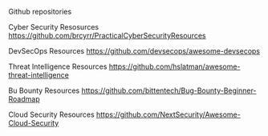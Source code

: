 Github repositories

Cyber Security Resosurces
https://github.com/brcyrr/PracticalCyberSecurityResources

DevSecOps Resources
https://github.com/devsecops/awesome-devsecops

Threat Intelligence Resources
https://github.com/hslatman/awesome-threat-intelligence

Bu Bounty Resources
https://github.com/bittentech/Bug-Bounty-Beginner-Roadmap

Cloud Security Resources
https://github.com/NextSecurity/Awesome-Cloud-Security
